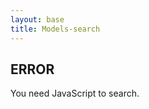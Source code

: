 ```yaml
---
layout: base
title: Models-search
---
```


<noscript><h2>ERROR</h2>You need JavaScript to search.</noscript>
<div id="search-results"></div>

<script>
    window.store = {
    {% for page in site.pages %}
    {% if page.title.size > 0 and page.content.size > 0 and page.layout == "base" and page.dir contains "/pages/models" %}
    "{{ page.url | slugify }}": {
        "url": "{{ page.url }}",
        "title": "{{ page.title | xml_escape }}",
        "content": {{ page.content | strip_html | jsonify }}
    },
    {% endif %}
    {% endfor %}
    };
</script>

<script src="https://cdnjs.cloudflare.com/ajax/libs/lunr.js/2.3.6/lunr.min.js" integrity="sha256-M/Awbb/BYh+Rh0aGjpQid26p1b2OBsrk2k9yAvQxPV0=" crossorigin="anonymous"></script>
<script src="/assets/js/search.js"></script>
